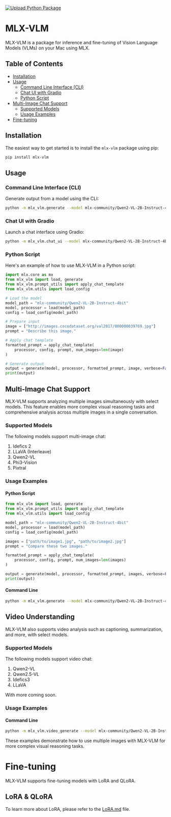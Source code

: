 [![Upload Python Package](https://github.com/Blaizzy/mlx-vlm/actions/workflows/python-publish.yml/badge.svg)](https://github.com/Blaizzy/mlx-vlm/actions/workflows/python-publish.yml)
# MLX-VLM

MLX-VLM is a package for inference and fine-tuning of Vision Language Models (VLMs) on your Mac using MLX.

## Table of Contents
- [Installation](#installation)
- [Usage](#usage)
  - [Command Line Interface (CLI)](#command-line-interface-cli)
  - [Chat UI with Gradio](#chat-ui-with-gradio)
  - [Python Script](#python-script)
- [Multi-Image Chat Support](#multi-image-chat-support)
  - [Supported Models](#supported-models)
  - [Usage Examples](#usage-examples)
- [Fine-tuning](#fine-tuning)

## Installation

The easiest way to get started is to install the `mlx-vlm` package using pip:

```sh
pip install mlx-vlm
```

## Usage

### Command Line Interface (CLI)

Generate output from a model using the CLI:

```sh
python -m mlx_vlm.generate --model mlx-community/Qwen2-VL-2B-Instruct-4bit --max-tokens 100 --temperature 0.0 --image http://images.cocodataset.org/val2017/000000039769.jpg
```

### Chat UI with Gradio

Launch a chat interface using Gradio:

```sh
python -m mlx_vlm.chat_ui --model mlx-community/Qwen2-VL-2B-Instruct-4bit
```

### Python Script

Here's an example of how to use MLX-VLM in a Python script:

```python
import mlx.core as mx
from mlx_vlm import load, generate
from mlx_vlm.prompt_utils import apply_chat_template
from mlx_vlm.utils import load_config

# Load the model
model_path = "mlx-community/Qwen2-VL-2B-Instruct-4bit"
model, processor = load(model_path)
config = load_config(model_path)

# Prepare input
image = ["http://images.cocodataset.org/val2017/000000039769.jpg"]
prompt = "Describe this image."

# Apply chat template
formatted_prompt = apply_chat_template(
    processor, config, prompt, num_images=len(image)
)

# Generate output
output = generate(model, processor, formatted_prompt, image, verbose=False)
print(output)
```

## Multi-Image Chat Support

MLX-VLM supports analyzing multiple images simultaneously with select models. This feature enables more complex visual reasoning tasks and comprehensive analysis across multiple images in a single conversation.

### Supported Models

The following models support multi-image chat:

1. Idefics 2
2. LLaVA (Interleave)
3. Qwen2-VL
4. Phi3-Vision
5. Pixtral

### Usage Examples

#### Python Script

```python
from mlx_vlm import load, generate
from mlx_vlm.prompt_utils import apply_chat_template
from mlx_vlm.utils import load_config

model_path = "mlx-community/Qwen2-VL-2B-Instruct-4bit"
model, processor = load(model_path)
config = load_config(model_path)

images = ["path/to/image1.jpg", "path/to/image2.jpg"]
prompt = "Compare these two images."

formatted_prompt = apply_chat_template(
    processor, config, prompt, num_images=len(images)
)

output = generate(model, processor, formatted_prompt, images, verbose=False)
print(output)
```

#### Command Line

```sh
python -m mlx_vlm.generate --model mlx-community/Qwen2-VL-2B-Instruct-4bit --max-tokens 100 --prompt "Compare these images" --image path/to/image1.jpg path/to/image2.jpg
```

## Video Understanding

MLX-VLM also supports video analysis such as captioning, summarization, and more, with select models.

### Supported Models

The following models support video chat:

1. Qwen2-VL
2. Qwen2.5-VL
3. Idefics3
4. LLaVA

With more coming soon.

### Usage Examples

#### Command Line
```sh
python -m mlx_vlm.video_generate --model mlx-community/Qwen2-VL-2B-Instruct-4bit --max-tokens 100 --prompt "Describe this video" --video path/to/video.mp4 --max-pixels 224 224 --fps 1.0
```


These examples demonstrate how to use multiple images with MLX-VLM for more complex visual reasoning tasks.

# Fine-tuning

MLX-VLM supports fine-tuning models with LoRA and QLoRA.

## LoRA & QLoRA

To learn more about LoRA, please refer to the [LoRA.md](./mlx_vlm/LORA.MD) file.
